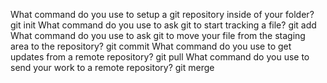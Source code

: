 What command do you use to setup a git repository inside of your folder? 
git init
What command do you use to ask git to start tracking a file?
git add
What command do you use to ask git to move your file from the staging area to the repository?
git commit
What command do you use to get updates from a remote repository?
git pull
What command do you use to send your work to a remote repository?
git merge